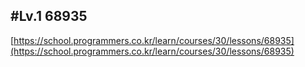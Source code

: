 ## #Lv.1 68935

[https://school.programmers.co.kr/learn/courses/30/lessons/68935](https://school.programmers.co.kr/learn/courses/30/lessons/68935)
